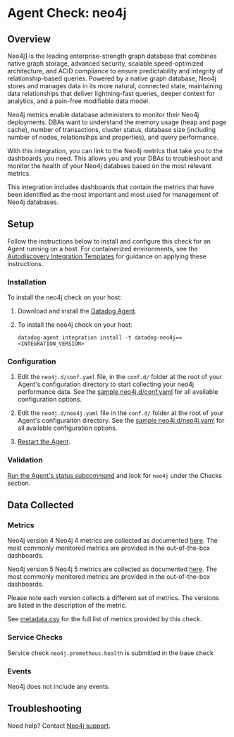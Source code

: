 # Agent Check: neo4j

## Overview

Neo4j[1] is the leading enterprise-strength graph database that combines native graph storage, advanced security, scalable speed-optimized architecture, and ACID compliance to ensure predictability and integrity of relationship-based queries. Powered by a native graph database, Neo4j stores and manages data in its more natural, connected state, maintaining data relationships that deliver lightning-fast queries, deeper context for analytics, and a pain-free modifiable data model.

Neo4j metrics enable database administers to monitor their Neo4j deployments. DBAs want to understand the memory usage (heap and page cache), number of transactions, cluster status, database size (including number of nodes, relationsihps and properties), and query performance. 

With this integration, you can link to the Neo4j metrics that take you to the dashboards you need. This allows you and your DBAs to troubleshoot and monitor the health of your Neo4j databses based on the most relevant metrics. 

This integration includes dashboards that contain the metrics that have been identified as the most important and most used for management of Neo4j databases.

## Setup

Follow the instructions below to install and configure this check for an Agent running on a host. For containerized environments, see the [Autodiscovery Integration Templates][2] for guidance on applying these instructions.

### Installation

To install the neo4j check on your host:

1. Download and install the [Datadog Agent][8].
2. To install the neo4j check on your host:

   ```shell
   datadog-agent integration install -t datadog-neo4j==<INTEGRATION_VERSION>
   ```

### Configuration

1. Edit the `neo4j.d/conf.yaml` file, in the `conf.d/` folder at the root of your Agent's configuration directory to start collecting your neo4j performance data. See the [sample neo4j.d/conf.yaml][3] for all available configuration options.

2. Edit the `neo4j.d/neo4j.yaml` file in the `conf.d/` folder at the root of your Agent's configuraiton directory. See the [sample neo4j.d/neo4j.yaml][10] for all available configuration options.

3. [Restart the Agent][4].

### Validation

[Run the Agent's status subcommand][5] and look for `neo4j` under the Checks section.

## Data Collected

### Metrics

Neo4j version 4
Neo4j 4 metrics are collected as documented [here][12]. The most commonly monitored metrics are provided in the out-of-the-box dashboards. 

Neo4j version 5
Neo4j 5 metrics are collected as documented [here][11]. The most commonly monitored metrics are provided in the out-of-the-box dashboards. 

Please note each version collects a different set of metrics. The versions are listed in the description of the metric.

See [metadata.csv][6] for the full list of metrics provided by this check.

### Service Checks

Service check `neo4j.prometheus.health` is submitted in the base check

### Events

Neo4j does not include any events.

## Troubleshooting

Need help? Contact [Neo4j support][7].

[1]: https://neo4j.com/
[2]: https://docs.datadoghq.com/agent/autodiscovery/integrations
[3]: https://github.com/DataDog/integrations-extras/blob/master/neo4j/datadog_checks/neo4j/data/conf.yaml.example
[4]: https://docs.datadoghq.com/agent/guide/agent-commands/#start-stop-and-restart-the-agent
[5]: https://docs.datadoghq.com/agent/guide/agent-commands/#agent-status-and-information
[6]: https://github.com/DataDog/integrations-extras/blob/master/neo4j/metadata.csv
[7]: mailto:support@neo4j.com
[8]: https://app.datadoghq.com/account/settings#agent
[9]: https://neo4j.com/docs/upgrade-migration-guide/current/version-5/migration/install-and-configure/#_performance_metrics
[10]: https://docs.datadoghq.com/containers/cluster_agent/clusterchecks/?tab=helm#example-mysql-check-on-an-externally-hosted-database
[11]: https://neo4j.com/docs/operations-manual/5/monitoring/metrics/reference/
[12]: https://neo4j.com/docs/operations-manual/4.4/monitoring/metrics/reference/